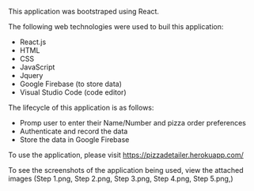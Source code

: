 This application was bootstraped using React.

The following web technologies were used to buil this application:
  - React.js
  - HTML
  - CSS
  - JavaScript
  - Jquery
  - Google Firebase (to store data)
  - Visual Studio Code (code editor)

The lifecycle of this application is as follows:
  - Promp user to enter their Name/Number and pizza order preferences
  - Authenticate and record the data 
  - Store the data in Google Firebase
  
To use the application, please visit https://pizzadetailer.herokuapp.com/

To see the screenshots of the application being used, view the attached images (Step 1.png, Step 2.png, Step 3.png, Step 4.png, Step 5.png,)
